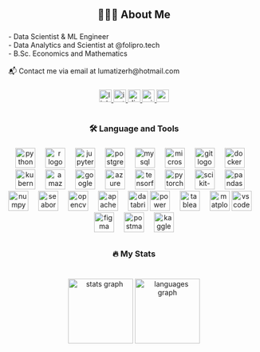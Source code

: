 <h2 align="center">👨🏻‍💻 About Me</h2>

###

<p align="left">- Data Scientist & ML Engineer<br>- Data Analytics and Scientist at @folipro.tech<br>- B.Sc. Economics and Mathematics<br><br>📬 Contact me via email at lumatizerh@hotmail.com</p>

###

<div align="center">
  <a href="https://www.linkedin.com/in/bertsmz/" target="_blank">
    <img src="https://img.shields.io/static/v1?message=LinkedIn&logo=linkedin&label=&color=0077B5&logoColor=white&labelColor=&style=for-the-badge" height="25" alt="linkedin logo"  />
  </a>
  <a href="https://www.instagram.com/bertsmzs/" target="_blank">
    <img src="https://img.shields.io/static/v1?message=Instagram&logo=instagram&label=&color=E4405F&logoColor=white&labelColor=&style=for-the-badge" height="25" alt="instagram logo"  />
  </a>
  <a href=".com/users/717936969149055017" target="_blank">
    <img src="https://img.shields.io/static/v1?message=Discord&logo=discord&label=&color=7289DA&logoColor=white&labelColor=&style=for-the-badge" height="25" alt="discord logo"  />
  </a>
  <a href="lumatizerh@hotmail.com" target="_blank">
    <img src="https://img.shields.io/static/v1?message=Outlook&logo=microsoft-outlook&label=&color=0078D4&logoColor=white&labelColor=&style=for-the-badge" height="25" alt="microsoft-outlook logo"  />
  </a>
  <a href="lumatizerh@gmail.com" target="_blank">
    <img src="https://img.shields.io/static/v1?message=Gmail&logo=gmail&label=&color=D14836&logoColor=white&labelColor=&style=for-the-badge" height="25" alt="gmail logo"  />
  </a>
</div>

###

<h1 align="left"></h1>

###

<h3 align="center">🛠 Language and Tools</h3>

###

<div align="center">
  <!-- Programming Languages and Environments -->
  <img src="https://cdn.jsdelivr.net/gh/devicons/devicon/icons/python/python-original.svg" height="40" alt="python logo" title="Python"/>
  <img width="12" />
  <img src="https://cdn.jsdelivr.net/gh/devicons/devicon/icons/r/r-original.svg" height="40" alt="r logo" title="R"/>
  <img width="12" />
  <img src="https://user-images.githubusercontent.com/25181517/183914128-3fc88b4a-4ac1-40e6-9443-9a30182379b7.png" height="40" alt="jupyter logo" title="Jupyter"/>
  <img width="12" />

  <!-- Databases -->
  <img src="https://cdn.jsdelivr.net/gh/devicons/devicon/icons/postgresql/postgresql-original.svg" height="40" alt="postgresql logo" title="PostgreSQL"/>
  <img width="12" />
  <img src="https://cdn.simpleicons.org/mysql/4479A1" height="40" alt="mysql logo" title="MySQL"/>
  <img width="12" />
  <img src="https://cdn.jsdelivr.net/gh/devicons/devicon/icons/microsoftsqlserver/microsoftsqlserver-plain.svg" height="40" alt="microsoftsqlserver logo" title="Microsoft SQL Server"/>
  <img width="12" />

  <!-- Version Control and Containers -->
  <img src="https://cdn.simpleicons.org/git/F05032" height="40" alt="git logo" title="Git"/>
  <img width="12" />
  <img src="https://cdn.simpleicons.org/docker/2496ED" height="40" alt="docker logo" title="Docker"/>
  <img width="12" />
  <img src="https://cdn.simpleicons.org/kubernetes/326CE5" height="40" alt="kubernetes logo" title="Kubernetes"/>
  <img width="12" />

  <!-- Cloud Providers -->
  <img src="https://skillicons.dev/icons?i=aws" height="40" alt="amazonwebservices logo" title="AWS"/>
  <img width="12" />
  <img src="https://cdn.simpleicons.org/googlecloud/4285F4" height="40" alt="googlecloud logo" title="Google Cloud"/>
  <img width="12" />
  <img src="https://cdn.jsdelivr.net/gh/devicons/devicon/icons/azure/azure-original.svg" height="40" alt="azure logo" title="Azure"/>
  <img width="12" />

  <!-- Data Science and Machine Learning Tools -->
  <img src="https://cdn.simpleicons.org/tensorflow/FF6F00" height="40" alt="tensorflow logo" title="TensorFlow"/>
  <img width="12" />
  <img src="https://cdn.simpleicons.org/pytorch/EE4C2C" height="40" alt="pytorch logo" title="PyTorch"/>
  <img width="12" />
  <img src="https://upload.wikimedia.org/wikipedia/commons/0/05/Scikit_learn_logo_small.svg" height="40" alt="scikit-learn logo" title="Scikit-Learn"/>
  <img width="12" />
  <img src="https://cdn.jsdelivr.net/gh/devicons/devicon/icons/pandas/pandas-original.svg" height="40" alt="pandas logo" title="Pandas"/>
  <img width="12" />
  <img src="https://cdn.simpleicons.org/numpy/013243" height="40" alt="numpy logo" title="NumPy"/>
  <img width="12" />
  <img src="https://seaborn.pydata.org/_images/logo-mark-lightbg.svg" height="40" alt="seaborn logo" title="Seaborn"/>
  <img width="12" />
  <img src="https://cdn.jsdelivr.net/gh/devicons/devicon/icons/opencv/opencv-original.svg" height="40" alt="opencv logo" title="OpenCV"/>
  <img width="12" />
  <img src="https://user-images.githubusercontent.com/25181517/184357834-eba1eee1-6074-4b9c-8ed3-5373868096cc.png" height="40" alt="apache spark logo" title="Apache Spark"/>
  <img width="12" />
  <img src="https://user-images.githubusercontent.com/25181517/197845567-86a09ca9-d96f-42c4-9ab1-8bce95ab000d.png" height="40" alt="databricks logo" title="Databricks"/>

  <!-- Visualization and BI Tools -->
  <img src="https://upload.wikimedia.org/wikipedia/commons/c/cf/New_Power_BI_Logo.svg" height="40" alt="power bi logo" title="Power BI"/>
  <img width="12" />
  <img src="https://cdn.filepicker.io/api/file/jZDILlufSOSDOkuJTZ7J" height="40" alt="tableau logo" title="Tableau"/>
  <img width="12" />
  <img src="https://upload.wikimedia.org/wikipedia/commons/thumb/8/84/Matplotlib_icon.svg/180px-Matplotlib_icon.svg.png?20150311090915" height="40" alt="matplotlib logo" title="Matplotlib"/>

  <!-- Development Tools -->
  <img src="https://cdn.jsdelivr.net/gh/devicons/devicon/icons/vscode/vscode-original.svg" height="40" alt="vscode logo" title="VSCode"/>
  <img width="12" />
  <img src="https://cdn.jsdelivr.net/gh/devicons/devicon/icons/figma/figma-original.svg" height="40" alt="figma logo" title="Figma"/>
  <img width="12" />
  <img src="https://cdn.simpleicons.org/postman/FF6C37" height="40" alt="postman logo" title="Postman"/>
  <img width="12" />
  <img src="https://cdn.jsdelivr.net/gh/devicons/devicon/icons/kaggle/kaggle-original.svg" height="40" alt="kaggle logo" title="Kaggle"/>
</div>


###

<h2 align="left"></h2>

###

<h3 align="center">🔥   My Stats</h3>

###

<br clear="both">

<div align="center">
  <img src="https://github-readme-stats.vercel.app/api?username=behw0&hide_title=false&hide_rank=false&show_icons=true&include_all_commits=true&count_private=true&disable_animations=false&theme=vue&locale=en&hide_border=false&order=1" height="130" alt="stats graph"  />
  <img src="https://github-readme-stats.vercel.app/api/top-langs?username=behw0&locale=en&hide_title=false&layout=compact&card_width=320&langs_count=5&theme=vue&hide_border=false&order=2" height="130" alt="languages graph"  />
</div>

###
